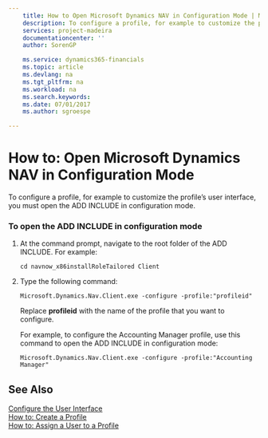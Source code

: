 ```yaml
---
    title: How to Open Microsoft Dynamics NAV in Configuration Mode | Microsoft Docs
    description: To configure a profile, for example to customize the profile’s user interface, you must open the ADD INCLUDE<!--[!INCLUDE[nav_windows](../../includes/nav_windows_md.md)]--> in configuration mode.
    services: project-madeira
    documentationcenter: ''
    author: SorenGP

    ms.service: dynamics365-financials
    ms.topic: article
    ms.devlang: na
    ms.tgt_pltfrm: na
    ms.workload: na
    ms.search.keywords:
    ms.date: 07/01/2017
    ms.author: sgroespe

---
```

# How to: Open Microsoft Dynamics NAV in Configuration Mode
To configure a profile, for example to customize the profile’s user interface, you must open the ADD INCLUDE<!--[!INCLUDE[nav_windows](../../includes/nav_windows_md.md)]--> in configuration mode.  
  
### To open the ADD INCLUDE<!--[!INCLUDE[nav_windows](../../includes/nav_windows_md.md)]--> in configuration mode  
  
1.  At the command prompt, navigate to the root folder of the ADD INCLUDE<!--[!INCLUDE[nav_windows](../../includes/nav_windows_md.md)]-->. For example:  
  
    ```  
    cd navnow_x86installRoleTailored Client  
    ```  
  
2.  Type the following command:  
  
    ```  
    Microsoft.Dynamics.Nav.Client.exe -configure -profile:"profileid"  
    ```  
  
     Replace **profileid** with the name of the profile that you want to configure.  
  
     For example, to configure the Accounting Manager profile, use this command to open the ADD INCLUDE<!--[!INCLUDE[nav_windows](../../includes/nav_windows_md.md)]--> in configuration mode:  
  
    ```  
    Microsoft.Dynamics.Nav.Client.exe -configure -profile:"Accounting Manager"  
    ```  
  
## See Also  
 [Configure the User Interface](../configure-the-user-interface.md)   
 [How to: Create a Profile](../how-to-create-a-profile.md)   
 [How to: Assign a User to a Profile](../how-to-assign-a-user-to-a-profile.md)